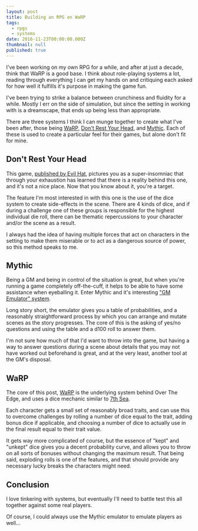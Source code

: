 ```yaml
---
layout: post
title: Building an RPG on WaRP
tags:
  - rpgs
  - systems
date: 2016-11-23T00:00:00.000Z
thumbnail: null
published: true
---
```


I've been working on my own RPG for a while, and after at just a decade, think that WaRP is a good base. I think about role-playing systems a lot, reading through everything I can get my hands on and critiquing each asked for how well it fulfills it's purpose in making the game fun.

I've been trying to strike a balance between crunchiness and fluidity for a while. Mostly I err on the side of simulation, but since the setting in working with is a dreamscape, that ends up being less than appropriate.

There are three systems I think I can munge together to create what I've been after, those being [WaRP](http://www.atlas-games.com/warp/), [Don't Rest Your Head](http://www.evilhat.com/home/dont-rest-your-head-2/), and [Mythic](http://www.mythic.wordpr.com/page14/page9/page9.html). Each of these is used to create a particular feel for their games, but alone don't fit for mine.

## Don't Rest Your Head

This game, [published by Evil Hat](http://www.evilhat.com/home/dont-rest-your-head-2/), pictures you as a super-insomniac that through your exhaustion has learned that there is a reality behind this one, and it's not a nice place. Now that you know about it, you're a target.

The feature I'm most interested in with this one is the use of the dice system to create side-effects in the scene. There are 4 kinds of dice, and if during a challenge one of these groups is responsible for the highest individual die roll, there can be thematic repercussions to your character and/or the scene as a result.

I always had the idea of having multiple forces that act on characters in the setting to make them miserable or to act as a dangerous source of power, so this method speaks to me.

## Mythic

Being a GM and being in control of the situation is great, but when you're running a game completely off-the-cuff, it helps to be able to have some assistance when eyeballing it. Enter Mythic and it's interesting ["GM Emulator" system](http://www.mythic.wordpr.com/page14/page9/page9.html).

Long story short, the emulator gives you a table of probabilities, and a reasonably straightforward process by which you can arrange and mutate scenes as the story progresses. The core of this is the asking of yes/no questions and using the table and a d100 roll to answer them.

I'm not sure how much of that I'd want to throw into the game, but having a way to answer questions during a scene about details that you may not have worked out beforehand is great, and at the very least, another tool at the GM's disposal.

## WaRP

The core of this post, [WaRP](http://www.atlas-games.com/warp/) is the underlying system behind Over The Edge, and uses a dice mechanic similar to [7th Sea](http://7thsea.com/).

Each character gets a small set of reasonably broad traits, and can use this to overcome challenges by rolling a number of dice equal to the trait, adding bonus dice if applicable, and choosing a number of dice to actually use in the final result equal to their trait value.

It gets way more complicated of course, but the essence of "kept" and "unkept" dice gives you a decent probability curve, and allows you to throw on all sorts of bonuses without changing the maximum result. That being said, exploding rolls is one of the features, and that should provide any necessary lucky breaks the characters might need.

## Conclusion

I love tinkering with systems, but eventually I'll need to battle test this all together against some real players.

Of course, I could always use the Mythic emulator to emulate players as well…​
